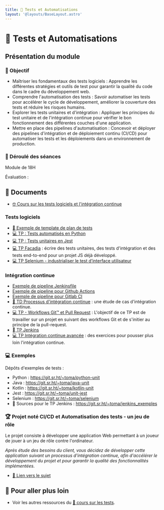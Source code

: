 ```yaml
---
title: 🧪 Tests et Automatisations
layout: '@layouts/BaseLayout.astro'
---
```


# 🧪 Tests et Automatisations

## Présentation du module

### 🎯 Objectif

- Maîtriser les fondamentaux des tests logiciels : Apprendre les différentes stratégies et outils de test pour garantir la qualité du code dans le cadre du développement web. 
- Comprendre l'automatisation des tests : Savoir automatiser les tests pour accélérer le cycle de développement, améliorer la couverture des tests et réduire les risques humains. 
- Explorer les tests unitaires et d'intégration : Appliquer les principes du test unitaire et de l'intégration continue pour vérifier le bon fonctionnement des différentes couches d'une application.
- Mettre en place des pipelines d'automatisation : Concevoir et déployer des pipelines d'intégration et de déploiement continu (CI/CD) pour automatiser les tests et les déploiements dans un environnement de production.

### 📅 Déroulé des séances

Module de 18H

Évaluation : 

## 📑 Documents

- [🤓 Cours sur les tests logiciels et l'intégration continue](/esgi/m1/tests-ci/cours)

### Tests logiciels

- [📖 Exemple de template de plan de tests](/tests/methodo/exemple-template-plan-tests)
- [💻 TP : Tests automatisés en Python](/tests/unit/python/tp-python-tests)
- [💻 TP : Tests unitaires en Jest](/tests/unit/jest/tp-jest)
- [💻 TP Facadia](/tests/projet_facadia) : écrire des tests unitaires, des tests d'intégration et des tests end-to-end pour un projet JS déjà développé.
- [💻 TP Selenium - industrialiser le test d’interface utilisateur](/tests/selenium-tp)

### Intégration continue

- [Exemple de pipeline Jenkinsfile](/ci/exemple-jenkinsfile)
- [Exemple de pipeline pour Github Actions](/ci/exemple-github-actions)
- [Exemple de pipeline pour Gitlab CI](/ci/exemple-gitlab-ci)
- [📝 TD Processus d'intégration continue](/ci/td_process_ci) : une étude de cas d'intégration continue.
- [💻 TP - Workflows Git™ et Pull Request](/git/tp-workflows-pr) : L'objectif de ce TP est de travailler sur un projet en suivant des workflows Git et de s'initier au principe de la pull-request.
- [ TP Jenkins](/jenkins/tp-full)
- [💻 TP Intégration continue avancée](/ci/tp_ci_avance) : des exercices pour pousser plus loin l'intégration continue.

### 💻 Exemples

Dépôts d'exemples de tests :

- Python : <https://git.sr.ht/~toma/python-unit>
- Java : <https://git.sr.ht/~toma/java-unit>
- Kotlin : <https://git.sr.ht/~toma/kotlin-unit>
- Jest : <https://git.sr.ht/~toma/unit-jest>
- Selenium : <https://git.sr.ht/~toma/selenium>
-  Sources pour le TP Jenkins : <https://git.sr.ht/~toma/jenkins_exemples>

### 🏆 Projet noté CI/CD et Automatisation des tests - un jeu de rôle

Le projet consiste à développer une application Web permettant à un joueur de jouer à un jeu de rôle contre l'ordinateur.

_Après étude des besoins du client, vous décidez de développer cette application suivant un processus d'intégration continue, afin d'accélérer le développement du projet et pour garantir la qualité des fonctionnalités implémentées._

- [📄 Lien vers le sujet](/tests/projet_jeu_roles_tests_et_ci)

## 🚀 Pour aller plus loin

- Voir les autres ressources du [🧪 cours sur les tests](/tests).


